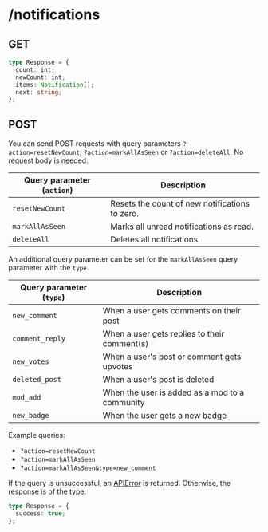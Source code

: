 # /notifications

## GET

```ts
type Response = {
  count: int;
  newCount: int;
  items: Notification[];
  next: string;
};
```

## POST

You can send POST requests with query parameters `?action=resetNewCount`, `?action=markAllAsSeen` or `?action=deleteAll`. No request body is needed.

| Query parameter (`action`) | Description                                    |
| -------------------------- | ---------------------------------------------- |
| `resetNewCount`            | Resets the count of new notifications to zero. |
| `markAllAsSeen`            | Marks all unread notifications as read.        |
| `deleteAll`                | Deletes all notifications.                     |

An additional query parameter can be set for the `markAllAsSeen` query parameter with the `type`.

| Query parameter (`type`) | Description                                    |
| ------------------------ | ---------------------------------------------- |
| `new_comment`            | When a user gets comments on their post        |
| `comment_reply`          | When a user gets replies to their comment(s)   |
| `new_votes`              | When a user's post or comment gets upvotes     |
| `deleted_post`           | When a user's post is deleted                  |
| `mod_add`                | When the user is added as a mod to a community |
| `new_badge`              | When the user gets a new badge                 |

Example queries:

- `?action=resetNewCount`
- `?action=markAllAsSeen`
- `?action=markAllAsSeen&type=new_comment`

If the query is unsuccessful, an [APIError](/api/errors/) is returned. Otherwise, the response is of the type:

```ts
type Response = {
  success: true;
};
```
